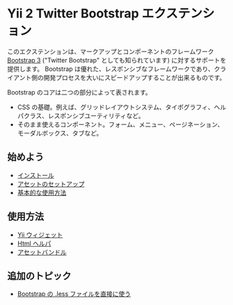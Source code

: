 Yii 2 Twitter Bootstrap エクステンション
========================================

このエクステンションは、マークアップとコンポーネントのフレームワーク [Bootstrap 3](http://getbootstrap.com/) ("Twitter Bootstrap" としても知られています) に対するサポートを提供します。
Bootstrap は優れた、レスポンシブなフレームワークであり、クライアント側の開発プロセスを大いにスピードアップすることが出来るものです。

Bootstrap のコアは二つの部分によって表されます。

- CSS の基礎。例えば、グリッドレイアウトシステム、タイポグラフィ、ヘルパクラス、レスポンシブユーティリティなど。
- そのまま使えるコンポーネント。フォーム、メニュー、ページネーション、モーダルボックス、タブなど。


始めよう
--------

* [インストール](installation.md)
* [アセットのセットアップ](assets-setup.md)
* [基本的な使用方法](basic-usage.md)

使用方法
--------

* [Yii ウィジェット](usage-widgets.md)
* [Html ヘルパ](helper-html.md)
* [アセットバンドル](asset-bundles.md)

追加のトピック
--------------

* [Bootstrap の .less ファイルを直接に使う](topics-less.md)
